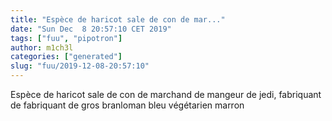 ```yaml
---
title: "Espèce de haricot sale de con de mar..."
date: "Sun Dec  8 20:57:10 CET 2019"
tags: ["fuu", "pipotron"]
author: m1ch3l
categories: ["generated"]
slug: "fuu/2019-12-08-20:57:10"
---
```


Espèce de haricot sale de con de marchand de mangeur de jedi, fabriquant de fabriquant de gros branloman bleu végétarien marron

